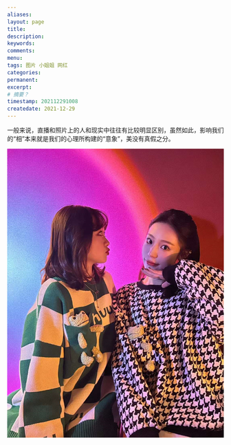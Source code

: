 ```yaml
---
aliases:
layout: page
title:
description:
keywords:
comments:
menu:
tags: 图片 小姐姐 网红
categories:
permanent: 
excerpt:
# 摘要？
timestamp: 202112291008
createdate: 2021-12-29
---
```


一般来说，直播和照片上的人和现实中往往有比较明显区别，虽然如此，影响我们的“相”本来就是我们的心理所构建的“意象”，美没有真假之分。

![](../images/Pasted%20image%2020211229101201.png)